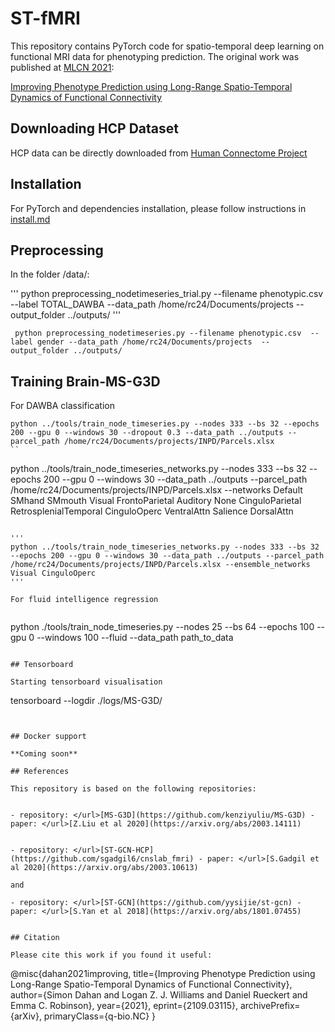 # ST-fMRI
This repository contains PyTorch code for spatio-temporal deep learning on functional MRI data for phenotyping prediction. The original work was published at </url>[MLCN 2021](https://mlcnws.com/):


</url>[Improving Phenotype Prediction using Long-Range Spatio-Temporal Dynamics of Functional Connectivity](https://arxiv.org/abs/2109.03115)


## Downloading HCP Dataset

HCP data can be directly downloaded from </url>[Human Connectome Project](https://db.humanconnectome.org/)

## Installation

For PyTorch and dependencies installation, please follow instructions in [install.md](docs/install.md)

## Preprocessing 

In the folder /data/: 

'''
python preprocessing_nodetimeseries_trial.py --filename phenotypic.csv  --label TOTAL_DAWBA --data_path /home/rc24/Documents/projects  --output_folder ../outputs/
'''

```
 python preprocessing_nodetimeseries.py --filename phenotypic.csv  --label gender --data_path /home/rc24/Documents/projects  --output_folder ../outputs/
```


## Training Brain-MS-G3D 

For DAWBA classification

```
python ../tools/train_node_timeseries.py --nodes 333 --bs 32 --epochs 200 --gpu 0 --windows 30 --dropout 0.3 --data_path ../outputs --parcel_path /home/rc24/Documents/projects/INPD/Parcels.xlsx
``

```
python ../tools/train_node_timeseries_networks.py --nodes 333 --bs 32 --epochs 200 --gpu 0 --windows 30 --data_path ../outputs --parcel_path /home/rc24/Documents/projects/INPD/Parcels.xlsx --networks Default SMhand SMmouth Visual FrontoParietal Auditory None CinguloParietal RetrosplenialTemporal CinguloOperc VentralAttn Salience DorsalAttn
```

'''
python ../tools/train_node_timeseries_networks.py --nodes 333 --bs 32 --epochs 200 --gpu 0 --windows 30 --data_path ../outputs --parcel_path /home/rc24/Documents/projects/INPD/Parcels.xlsx --ensemble_networks Visual CinguloOperc
'''

For fluid intelligence regression


```
python ./tools/train_node_timeseries.py --nodes 25 --bs 64 --epochs 100 --gpu 0 --windows 100 --fluid --data_path path_to_data
```

## Tensorboard

Starting tensorboard visualisation

```
tensorboard --logdir ./logs/MS-G3D/
```


## Docker support 

**Coming soon**

## References 

This repository is based on the following repositories:


- repository: </url>[MS-G3D](https://github.com/kenziyuliu/MS-G3D) - paper: </url>[Z.Liu et al 2020](https://arxiv.org/abs/2003.14111)


- repository: </url>[ST-GCN-HCP](https://github.com/sgadgil6/cnslab_fmri) - paper: </url>[S.Gadgil et al 2020](https://arxiv.org/abs/2003.10613)

and 

- repository: </url>[ST-GCN](https://github.com/yysijie/st-gcn) - paper: </url>[S.Yan et al 2018](https://arxiv.org/abs/1801.07455)


## Citation

Please cite this work if you found it useful:

```
@misc{dahan2021improving,
      title={Improving Phenotype Prediction using Long-Range Spatio-Temporal Dynamics of Functional Connectivity}, 
      author={Simon Dahan and Logan Z. J. Williams and Daniel Rueckert and Emma C. Robinson},
      year={2021},
      eprint={2109.03115},
      archivePrefix={arXiv},
      primaryClass={q-bio.NC}
      }
```

